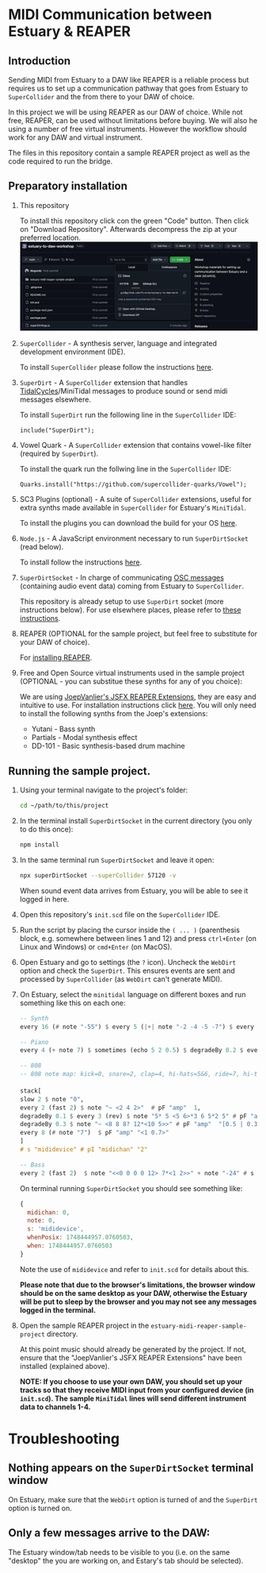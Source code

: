 # MIDI Communication between Estuary & REAPER

## Introduction

Sending MIDI from Estuary to a DAW like REAPER is a reliable process but requires us to set up a communication pathway that goes from Estuary to `SuperCollider` and the from there to your DAW of choice.

In this project we will be using REAPER as our DAW of choice. While not free, REAPER, can be used without limitations before buying. We will also he using a number of free virtual instruments. However the workflow should work for any DAW and virtual instrument.

The files in this repository contain a sample REAPER project as well as the code required to run the bridge.

## Preparatory installation

1. This repository

   To install this repository click con the green "Code" button. Then click on "Download Repository". Afterwards decompress the zip at your preferred location.
   ![Download Dialog](images/download-repository.jpg)

2. `SuperCollider` - A synthesis server, language and integrated development environment (IDE).

   To install `SuperCollider` please follow the instructions [here](https://supercollider.github.io/downloads).

3. `SuperDirt` - A `SuperCollider` extension that handles [TidalCycles](https://tidalcycles.org/)/MiniTidal messages to produce sound or send midi messages elsewhere.

   To install `SuperDirt` run the following line in the `SuperCollider` IDE:

   ```supercollider
   include("SuperDirt");
   ```

4. Vowel Quark - A `SuperCollider` extension that contains vowel-like filter (required by `SuperDirt`).

   To install the quark run the follwing line in the `SuperCollider` IDE:

   ```supercollider
   Quarks.install("https://github.com/supercollider-quarks/Vowel");
   ```

5. SC3 Plugins (optional) - A suite of `SuperCollider` extensions, useful for extra synths made available in `SuperCollider` for Estuary's `MiniTidal`.

   To install the plugins you can download the build for your OS [here](https://supercollider.github.io/sc3-plugins/).

6. `Node.js` - A JavaScript environment necessary to run `SuperDirtSocket` (read below).

   To install follow the instructions [here](https://nodejs.org/en/download).

7. `SuperDirtSocket` - In charge of communicating [OSC messages](https://en.wikipedia.org/wiki/Open_Sound_Control) (containing audio event data) coming from Estuary to `SuperCollider`.

   This repository is already setup to use `SuperDirt` socket (more instructions below). For use elsewhere places, please refer to [these instructions](https://github.com/piraran/superDirtSocket).

8. REAPER (OPTIONAL for the sample project, but feel free to substitute for your DAW of choice).

   For [installing REAPER](https://www.reaper.fm/download.php).

9. Free and Open Source virtual instruments used in the sample project (OPTIONAL - you can substitue these synths for any of you choice):

   We are using [JoepVanlier's JSFX REAPER Extensions](https://github.com/JoepVanlier/JSFX), they are easy and intuitive to use. For installation instructions click [here](https://github.com/JoepVanlier/JSFX?tab=readme-ov-file#installation-instructions). You will only need to install the following synths from the Joep's extensions:

   - Yutani - Bass synth
   - Partials - Modal synthesis effect
   - DD-101 - Basic synthesis-based drum machine

## Running the sample project.

1. Using your terminal navigate to the project's folder:

   ```sh
   cd ~/path/to/this/project
   ```

2. In the terminal install `SuperDirtSocket` in the current directory (you only to do this once):

   ```sh
   npm install
   ```

3. In the same terminal run `SuperDirtSocket` and leave it open:

   ```sh
   npx superDirtSocket --superCollider 57120 -v
   ```

   When sound event data arrives from Estuary, you will be able to see it logged in here.

4. Open this repository's `init.scd` file on the `SuperCollider` IDE.

5. Run the script by placing the cursor inside the `( ... )` (parenthesis block, e.g. somewhere between lines 1 and 12) and press `ctrl+Enter` (on Linux and Windows) or `cmd+Enter` (on MacOS).

6. Open Estuary and go to settings (the `?` icon). Uncheck the `WebDirt` option and check the `SuperDirt`. This ensures events are sent and processed by `SuperCollider` (as `WebDirt` can't generate MIDI).

7. On Estuary, select the `minitidal` language on different boxes and run something like this on each one:

   ```haskell
   -- Synth
   every 16 (# note "-55") $ every 5 (|+| note "-2 -4 -5 -7") $ every 2 (sometimes $ fast 2) $ every 3 (#note "12 10 12 14") $ jux (slow 2) $ s "mididevice(<5 7 4 3>,8)" # pI "midichan" "0" # note "0 3 0 -2 -4 -5"
   ```

   ```haskell
   -- Piano
   every 4 (+ note 7) $ sometimes (echo 5 2 0.5) $ degradeBy 0.2 $ every 2 (fast 2) $ jux (rev . (+ note 12))  $ note "[2 3 8 7 5 [8 12 14]]" # s "mididevice" # pI "midichan" "1" # pF "amp" (range 0.1 0.8 $ perlin)
   ```

   ```haskell
   -- 808
   -- 808 note map: kick=0, snare=2, clap=4, hi-hats=5&6, ride=7, hi-tom=8, mid-tom=9, low-tom=10, rim=11, cowbell=12

   stack[
   slow 2 $ note "0",
   every 2 (fast 2) $ note "~ <2 4 2>"  # pF "amp"  1,
   degradeBy 0.1 $ every 3 (rev) $ note "5* 5 <5 6>*3 6 5*2 5" # pF "amp"  "[0.5 | 0.3 | 0.7 0.5 0.2]",
   degradeBy 0.3 $ note "~ <8 8 8? 12*<10 5>>" # pF "amp"  "[0.5 | 0.3 | 0.8]",
   every 8 (# note "7")  $ pF "amp" "<1 0.7>"
   ]
   # s "mididevice" # pI "midichan" "2"
   ```

   ```haskell
   -- Bass
   every 2 (fast 2)  $ note "<<0 0 0 0 12> 7*<1 2>>" + note "-24" # s "mididevice" # pI "midichan" "3"
   ```

   On terminal running `SuperDirtSocket` you should see something like:

   ```js
   {
     midichan: 0,
     note: 0,
     s: 'mididevice',
     whenPosix: 1748444957.0760503,
     when: 1748444957.0760503
   }
   ```

   Note the use of `mididevice` and refer to `init.scd` for details about this.

   **Please note that due to the browser's limitations, the browser window should be on the same desktop as your DAW, otherwise the Estuary will be put to sleep by the browser and you may not see any messages logged in the terminal.**

8. Open the sample REAPER project in the `estuary-midi-reaper-sample-project` directory.

   At this point music should already be generated by the project. If not, ensure that the "JoepVanlier's JSFX REAPER Extensions" have been installed (explained above).

   **NOTE: If you choose to use your own DAW, you should set up your tracks so that they receive MIDI input from your configured device (in `init.scd`). The sample `MiniTidal` lines will send different instrument data to channels 1-4.**

# Troubleshooting

## Nothing appears on the `SuperDirtSocket` terminal window

On Estuary, make sure that the `WebDirt` option is turned of and the `SuperDirt` option is turned on.

## Only a few messages arrive to the DAW:

The Estuary window/tab needs to be visible to you (i.e. on the same "desktop" the you are working on, and Estary's tab should be selected).
